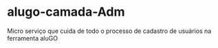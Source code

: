 # alugo-camada-Adm
Micro serviço que cuida de todo o processo de cadastro de usuários na ferramenta aluGO
